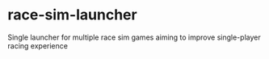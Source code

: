 # race-sim-launcher
Single launcher for multiple race sim games aiming to improve single-player racing experience
